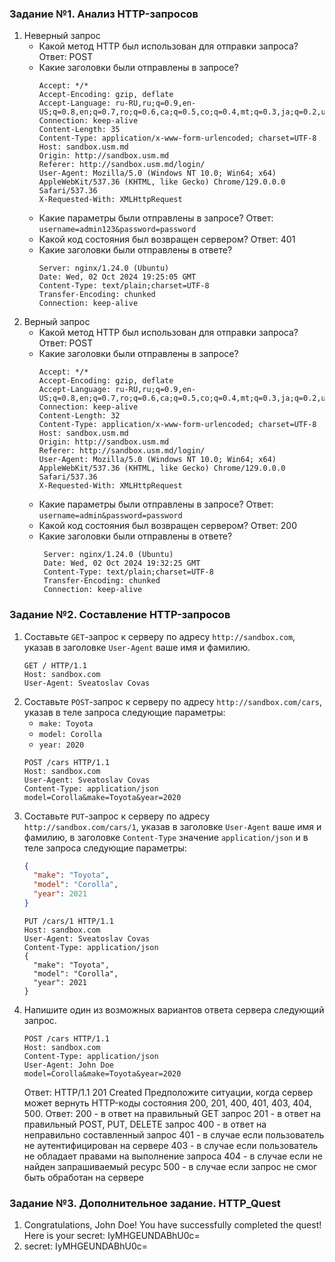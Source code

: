 ### Задание №1. Анализ HTTP-запросов

1. Неверный запрос
    - Какой метод HTTP был использован для отправки запроса? Ответ: POST
    - Какие заголовки были отправлены в запросе?
      ```
      Accept: */*
      Accept-Encoding: gzip, deflate
      Accept-Language: ru-RU,ru;q=0.9,en-US;q=0.8,en;q=0.7,ro;q=0.6,ca;q=0.5,co;q=0.4,mt;q=0.3,ja;q=0.2,uk;q=0.1
      Connection: keep-alive
      Content-Length: 35
      Content-Type: application/x-www-form-urlencoded; charset=UTF-8
      Host: sandbox.usm.md
      Origin: http://sandbox.usm.md
      Referer: http://sandbox.usm.md/login/
      User-Agent: Mozilla/5.0 (Windows NT 10.0; Win64; x64) AppleWebKit/537.36 (KHTML, like Gecko) Chrome/129.0.0.0 Safari/537.36
      X-Requested-With: XMLHttpRequest
      ```
    - Какие параметры были отправлены в запросе? Ответ: ```username=admin123&password=password```
    - Какой код состояния был возвращен сервером? Ответ: 401
    - Какие заголовки были отправлены в ответе?
      ```
      Server: nginx/1.24.0 (Ubuntu)
      Date: Wed, 02 Oct 2024 19:25:05 GMT
      Content-Type: text/plain;charset=UTF-8
      Transfer-Encoding: chunked
      Connection: keep-alive
      ```
2. Верный запрос
   - Какой метод HTTP был использован для отправки запроса? Ответ: POST
   - Какие заголовки были отправлены в запросе?
      ```
     Accept: */*
     Accept-Encoding: gzip, deflate
     Accept-Language: ru-RU,ru;q=0.9,en-US;q=0.8,en;q=0.7,ro;q=0.6,ca;q=0.5,co;q=0.4,mt;q=0.3,ja;q=0.2,uk;q=0.1
     Connection: keep-alive
     Content-Length: 32
     Content-Type: application/x-www-form-urlencoded; charset=UTF-8
     Host: sandbox.usm.md
     Origin: http://sandbox.usm.md
     Referer: http://sandbox.usm.md/login/
     User-Agent: Mozilla/5.0 (Windows NT 10.0; Win64; x64) AppleWebKit/537.36 (KHTML, like Gecko) Chrome/129.0.0.0 Safari/537.36
     X-Requested-With: XMLHttpRequest
     ```
   - Какие параметры были отправлены в запросе? Ответ: ```username=admin&password=password```
   - Какой код состояния был возвращен сервером? Ответ: 200
   - Какие заголовки были отправлены в ответе?
     ```
      Server: nginx/1.24.0 (Ubuntu)
      Date: Wed, 02 Oct 2024 19:32:25 GMT
      Content-Type: text/plain;charset=UTF-8
      Transfer-Encoding: chunked
      Connection: keep-alive
     ```

### Задание №2. Составление HTTP-запросов

1. Составьте `GET`-запрос к серверу по адресу `http://sandbox.com`, указав в заголовке `User-Agent` ваше имя и фамилию.
   ```
   GET / HTTP/1.1
   Host: sandbox.com
   User-Agent: Sveatoslav Covas
   ```
2. Составьте `POST`-запрос к серверу по адресу `http://sandbox.com/cars`, указав в теле запроса следующие параметры:
    - `make: Toyota`
    - `model: Corolla`
    - `year: 2020`
   ```
   POST /cars HTTP/1.1
   Host: sandbox.com
   User-Agent: Sveatoslav Covas
   Content-Type: application/json
   model=Corolla&make=Toyota&year=2020
   ```
3. Составьте `PUT`-запрос к серверу по адресу `http://sandbox.com/cars/1`, указав в заголовке `User-Agent` ваше имя и фамилию, в заголовке `Content-Type` значение `application/json` и в теле запроса следующие параметры:
   ```json
   {
     "make": "Toyota",
     "model": "Corolla",
     "year": 2021
   }
   ```
   ```
   PUT /cars/1 HTTP/1.1
   Host: sandbox.com
   User-Agent: Sveatoslav Covas
   Content-Type: application/json
   {
     "make": "Toyota",
     "model": "Corolla",
     "year": 2021
   }
   ```
4. Напишите один из возможных вариантов ответа сервера следующий запрос.
   ```http
   POST /cars HTTP/1.1
   Host: sandbox.com
   Content-Type: application/json
   User-Agent: John Doe
   model=Corolla&make=Toyota&year=2020
   ```
   Ответ:
   HTTP/1.1 201 Created
   Предположите ситуации, когда сервер может вернуть HTTP-коды состояния 200, 201, 400, 401, 403, 404, 500.
   Ответ: 
   200 - в ответ на правильный GET запрос
   201 - в ответ на правильный POST, PUT, DELETE запрос
   400 - в ответ на неправильно составленный запрос
   401 - в случае если пользователь не аутентифицирован на сервере
   403 - в случае если пользователь не обладает правами на выполнение запроса
   404 - в случае если не найден запрашиваемый ресурс
   500 - в случае если запрос не смог быть обработан на сервере
### Задание №3. Дополнительное задание. HTTP_Quest
1. Congratulations, John Doe! You have successfully completed the quest! Here is your secret: IyMHGEUNDABhU0c=
2. secret: IyMHGEUNDABhU0c=
